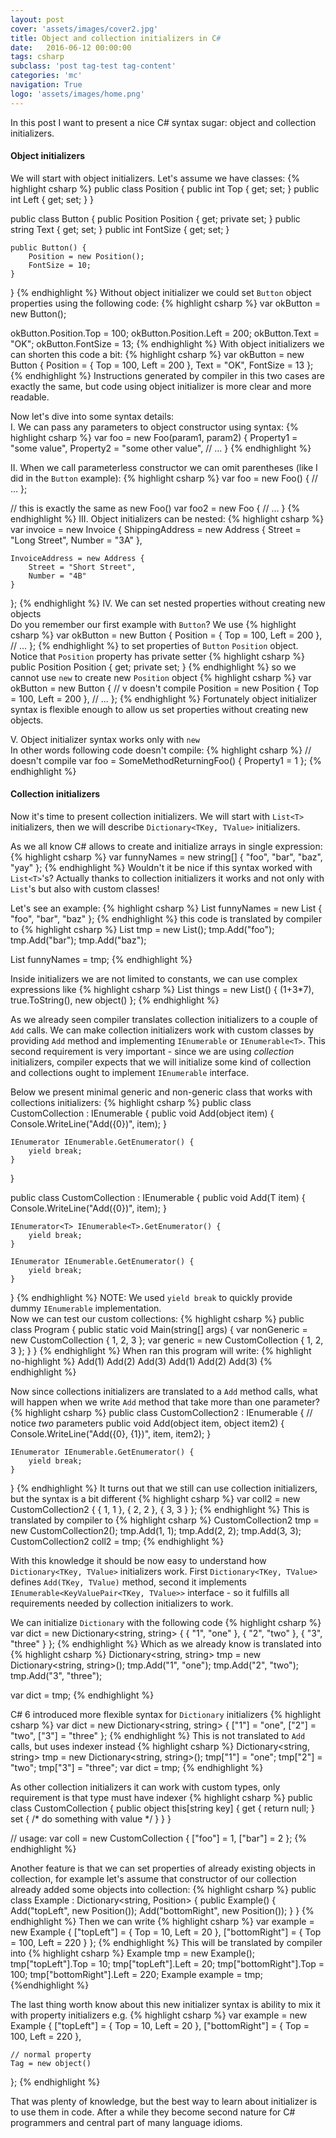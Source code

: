```yaml
---
layout: post
cover: 'assets/images/cover2.jpg'
title: Object and collection initializers in C#
date:   2016-06-12 00:00:00
tags: csharp 
subclass: 'post tag-test tag-content'
categories: 'mc'
navigation: True
logo: 'assets/images/home.png'
---
```


In this post I want to present a nice C# syntax sugar: object and collection
initializers.

#### Object initializers
We will start with object initializers. Let's assume we have classes:
{% highlight csharp %}
public class Position {
    public int Top { get; set; }
    public int Left { get; set; }
}

public class Button {
    public Position Position { get; private set; } 
    public string Text { get; set; }
    public int FontSize { get; set; }

    public Button() {
        Position = new Position();
        FontSize = 10;
    }
}
{% endhighlight %}
Without object initializer we could set `Button` object
properties using the following code:
{% highlight csharp %}
var okButton = new Button();

okButton.Position.Top = 100;
okButton.Position.Left = 200;
okButton.Text = "OK";
okButton.FontSize = 13;
{% endhighlight %}
With object initializers we can shorten this code a bit:
{% highlight csharp %}
var okButton = new Button {
    Position = {
        Top = 100,
        Left = 200
    },
    Text = "OK",
    FontSize = 13
};
{% endhighlight %}
Instructions generated by compiler in this two cases are exactly the same, but code 
using object initializer is more clear and more readable.

Now let's dive into some syntax details:  
I. We can pass any parameters to object
constructor using syntax:
{% highlight csharp %}
var foo = new Foo(param1, param2) {
    Property1 = "some value",
    Property2 = "some other value",
    // ...
}
{% endhighlight %}

II. When we call parameterless constructor we can omit parentheses 
(like I did in the `Button` example):
{% highlight csharp %}
var foo = new Foo() {
    // ...
};

// this is exactly the same as new Foo()
var foo2 = new Foo {
    // ...
}
{% endhighlight %}
III. Object initializers can be nested:
{% highlight csharp %}
var invoice = new Invoice {
    ShippingAddress = new Address {
        Street = "Long Street",
        Number = "3A"
    },

    InvoiceAddress = new Address {
        Street = "Short Street",
        Number = "4B"
    }
};
{% endhighlight %}
IV. We can set nested properties without creating new objects  
Do you remember our first example with `Button`? We use
{% highlight csharp %}
var okButton = new Button {
    Position = {
        Top = 100,
        Left = 200
    },
    // ...
};
{% endhighlight %}
to set properties of `Button` `Position` object. Notice that `Position`
property has private setter
{% highlight csharp %}
public Position Position { get; private set; }
{% endhighlight %}
so we cannot use `new` to create new `Position` object
{% highlight csharp %}
var okButton = new Button {
    //         v doesn't compile
    Position = new Position {
        Top = 100,
        Left = 200
    },
    // ...
};
{% endhighlight %}
Fortunately object initializer syntax is flexible enough to allow us
set properties without creating new objects.  

V. Object initializer syntax works only with `new`  
In other words following code doesn't compile:
{% highlight csharp %}
// doesn't compile
var foo = SomeMethodReturningFoo() {
    Property1 = 1
};
{% endhighlight %}

#### Collection initializers

Now it's time to present collection initializers. We will start with
`List<T>` initializers, then we will describe `Dictionary<TKey, TValue>`
initializers.

As we all know C# allows to create and initialize arrays in single expression:
{% highlight csharp %}
var funnyNames = new string[] { "foo", "bar", "baz", "yay" };
{% endhighlight %}
Wouldn't it be nice if this syntax worked with `List<T>`'s? Actually thanks
to collection initializers it works and not only with `List`'s but also with
custom classes!

Let's see an example:
{% highlight csharp %}
List<string> funnyNames = new List<string> { "foo", "bar", "baz" };
{% endhighlight %}
this code is translated by compiler to
{% highlight csharp %}
List<string> tmp = new List<string>();
tmp.Add("foo");
tmp.Add("bar");
tmp.Add("baz");

List<string> funnyNames = tmp;
{% endhighlight %}

Inside initializers we are not limited to constants, we can use complex expressions
like
{% highlight csharp %}
List<object> things = new List<object>() {
    (1+3*7),
    true.ToString(),
    new object()
};
{% endhighlight %}

As we already seen compiler translates collection initializers to a couple
of `Add` calls. We can make collection initializers work with custom classes by
providing `Add` method and implementing `IEnumerable` or `IEnumerable<T>`. This
second requirement is very important - since we are using *collection* initializers,
compiler expects that we will initialize some kind of collection and collections
ought to implement `IEnumerable` interface.

Below we present minimal generic and non-generic class that works with
collections initializers:
{% highlight csharp %}
public class CustomCollection : IEnumerable {
    public void Add(object item) {
        Console.WriteLine("Add({0})", item);
    }

    IEnumerator IEnumerable.GetEnumerator() {
        yield break;
    }
}

public class CustomCollection<T> : IEnumerable<T> {
    public void Add(T item) {
        Console.WriteLine("Add<T>({0})", item);
    }

    IEnumerator<T> IEnumerable<T>.GetEnumerator() {
        yield break;
    }

    IEnumerator IEnumerable.GetEnumerator() {
        yield break;
    }
}
{% endhighlight %}
NOTE: We used `yield break` to quickly provide dummy `IEnumerable` implementation.  
Now we can test our custom collections:
{% highlight csharp %}
public class Program
{
    public static void Main(string[] args)
    {
        var nonGeneric = new CustomCollection { 1, 2, 3 };
        var generic = new CustomCollection<int> { 1, 2, 3 };
    }
}
{% endhighlight %}
When ran this program will write:
{% highlight no-highlight %}
Add(1)
Add(2)
Add(3)
Add<T>(1)
Add<T>(2)
Add<T>(3)
{% endhighlight %}

Now since collections initializers are translated to a `Add` method calls, what will happen
when we write `Add` method that take more than one parameter?
{% highlight csharp %}
public class CustomCollection2 : IEnumerable {
    // notice *two* parameters
    public void Add(object item, object item2) {
        Console.WriteLine("Add({0}, {1})", item, item2);
    }

    IEnumerator IEnumerable.GetEnumerator() {
        yield break;
    }
}
{% endhighlight %}
It turns out that we still can use collection initializers, but the syntax is a bit different
{% highlight csharp %}
var coll2 = new CustomCollection2 { 
    { 1, 1 }, 
    { 2, 2 },
    { 3, 3 } 
};
{% endhighlight %}
This is translated by compiler to
{% highlight csharp %}
CustomCollection2 tmp = new CustomCollection2();
tmp.Add(1, 1);
tmp.Add(2, 2);
tmp.Add(3, 3);
CustomCollection2 coll2 = tmp;
{% endhighlight %}

With this knowledge it should be now easy to understand how `Dictionary<TKey, TValue>`
initializers work. First `Dictionary<TKey, TValue>` defines `Add(TKey, TValue)` method,
second it implements `IEnumerable<KeyValuePair<TKey, TValue>>` interface - so it fulfills all 
requirements needed by collection initializers to work.

We can initialize `Dictionary` with the following code
{% highlight csharp %}
var dict = new Dictionary<string, string> {
    { "1", "one" },
    { "2", "two" },
    { "3", "three" }
};
{% endhighlight %}
Which as we already know is translated into
{% highlight csharp %}
Dictionary<string, string> tmp = new Dictionary<string, string>();
tmp.Add("1", "one");
tmp.Add("2", "two");
tmp.Add("3", "three");

var dict = tmp;
{% endhighlight %}

C# 6 introduced more flexible syntax for `Dictionary` initializers
{% highlight csharp %}
var dict = new Dictionary<string, string> {
    ["1"] = "one",
    ["2"] = "two",
    ["3"] = "three"
};
{% endhighlight %}
This is not translated to `Add` calls, but uses indexer instead
{% highlight csharp %}
Dictionary<string, string> tmp = new Dictionary<string, string>();
tmp["1"] = "one";
tmp["2"] = "two";
tmp["3"] = "three";
var dict = tmp;
{% endhighlight %}

As other collection initializers it can work with custom types, only requirement is that
type must have indexer
{% highlight csharp %}
public class CustomCollection {
    public object this[string key] {
        get { return null; }
        set { /* do something with value */ }
    }
}

// usage:
var coll = new CustomCollection {
    ["foo"] = 1,
    ["bar"] = 2
};
{% endhighlight %}

Another feature is that we can set properties of already existing objects in collection,
for example let's assume that constructor of our collection already added some objects into
collection:
{% highlight csharp %}
public class Example : Dictionary<string, Position> {
    public Example() {
        Add("topLeft", new Position());
        Add("bottomRight", new Position());
    }
}
{% endhighlight %}
Then we can write
{% highlight csharp %}
var example  = new Example {
    ["topLeft"] = { Top = 10, Left = 20 },
    ["bottomRight"] = { Top = 100, Left = 220 }
};
{% endhighlight %}
This will be translated by compiler into
{% highlight csharp %}
Example tmp = new Example();
tmp["topLeft"].Top = 10;
tmp["topLeft"].Left = 20;
tmp["bottomRight"].Top = 100;
tmp["bottomRight"].Left = 220;
Example example = tmp;
{%endhighlight %}

The last thing worth know about this new initializer syntax is ability to mix it with
property initializers e.g.
{% highlight csharp %}
 var example  = new Example {
    ["topLeft"] = { Top = 10, Left = 20 },
    ["bottomRight"] = { Top = 100, Left = 220 },

    // normal property
    Tag = new object()
};
{% endhighlight %}

That was plenty of knowledge, but the best way to learn about initializer is to use
them in code. After a while they become second nature for C# programmers and central part
of many language idioms.


